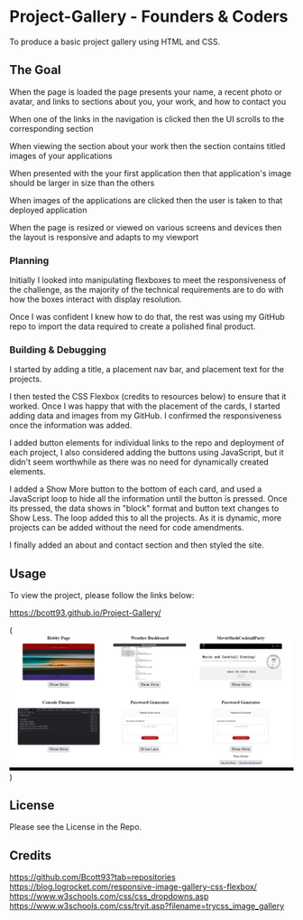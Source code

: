 # Project-Gallery - Founders & Coders

To produce a basic project gallery using HTML and CSS.

## The Goal

When the page is loaded the page presents your name, a recent photo or avatar, and links to sections about you, your work, and how to contact you

When one of the links in the navigation is clicked then the UI scrolls to the corresponding section

When viewing the section about your work then the section contains titled images of your applications

When presented with the your first application then that application's image should be larger in size than the others

When images of the applications are clicked then the user is taken to that deployed application

When the page is resized or viewed on various screens and devices then the layout is responsive and adapts to my viewport

### Planning

Initially I looked into manipulating flexboxes to meet the responsiveness of the challenge, as the majority of the technical requirements are to do with how the boxes interact with display resolution. 

Once I was confident I knew how to do that, the rest was using my GitHub repo to import the data required to create a polished final product.

### Building & Debugging

I started by adding a title, a placement nav bar, and placement text for the projects. 

I then tested the CSS Flexbox (credits to resources below) to ensure that it worked. Once I was happy that with the placement of the cards, I started adding data and images from my GitHub. I confirmed the responsiveness once the information was added. 

I added button elements for individual links to the repo and deployment of each project, I also considered adding the buttons using JavaScript, but it didn't seem worthwhile as there was no need for dynamically created elements.  

I added a Show More button to the bottom of each card, and used a JavaScript loop to hide all the information until the button is pressed. Once its pressed, the data shows in "block" format and button text changes to Show Less. The loop added this to all the projects. As it is dynamic, more projects can be added without the need for code amendments. 

I finally added an about and contact section and then styled the site.

## Usage

To view the project, please follow the links below:

https://bcott93.github.io/Project-Gallery/

(![Sample of the Application](assets/images/place-holder.jpg))

## License

Please see the License in the Repo.

## Credits
https://github.com/Bcott93?tab=repositories
https://blog.logrocket.com/responsive-image-gallery-css-flexbox/
https://www.w3schools.com/css/css_dropdowns.asp
https://www.w3schools.com/css/tryit.asp?filename=trycss_image_gallery

